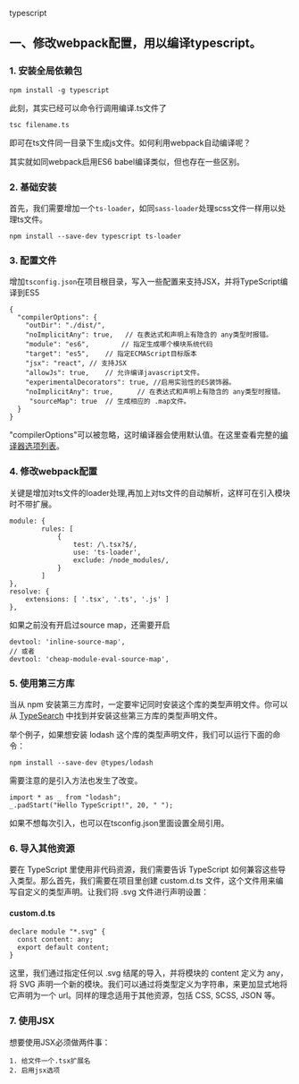 typescript

## 一、修改webpack配置，用以编译typescript。

### 1. 安装全局依赖包 

`npm install -g typescript`

此刻，其实已经可以命令行调用编译.ts文件了

```
tsc filename.ts
```

即可在ts文件同一目录下生成js文件。如何利用webpack自动编译呢？

其实就如同webpack启用ES6 babel编译类似，但也存在一些区别。


### 2. 基础安装
首先，我们需要增加一个`ts-loader`，如同`sass-loader`处理scss文件一样用以处理ts文件。

```
npm install --save-dev typescript ts-loader
```


### 3. 配置文件

增加`tsconfig.json`在项目根目录，写入一些配置来支持JSX，并将TypeScript编译到ES5

```
{
  "compilerOptions": {
    "outDir": "./dist/",
    "noImplicitAny": true,	 // 在表达式和声明上有隐含的 any类型时报错。
    "module": "es6",		// 指定生成哪个模块系统代码
    "target": "es5",	// 指定ECMAScript目标版本
    "jsx": "react",	// 支持JSX
    "allowJs": true,	// 允许编译javascript文件。
    "experimentalDecorators": true, //启用实验性的ES装饰器。
    "noImplicitAny": true,		// 在表达式和声明上有隐含的 any类型时报错。
	 "sourceMap": true	// 生成相应的 .map文件。
  }
}
```

"compilerOptions"可以被忽略，这时编译器会使用默认值。在这里查看完整的[编译器选项列表](https://www.tslang.cn/docs/handbook/compiler-options.html)。

### 4. 修改webpack配置

关键是增加对ts文件的loader处理,再加上对ts文件的自动解析，这样可在引入模块时不带扩展。

```
module: {
        rules: [
            {
                test: /\.tsx?$/,
                use: 'ts-loader',
                exclude: /node_modules/,
            }
        ]
},
resolve: {
    extensions: [ '.tsx', '.ts', '.js' ]
},
```

如果之前没有开启过source map，还需要开启

```
devtool: 'inline-source-map',
// 或者
devtool: 'cheap-module-eval-source-map',
```


### 5. 使用第三方库

当从 npm 安装第三方库时，一定要牢记同时安装这个库的类型声明文件。你可以从 [TypeSearch](http://microsoft.github.io/TypeSearch/) 中找到并安装这些第三方库的类型声明文件。

举个例子，如果想安装 lodash 这个库的类型声明文件，我们可以运行下面的命令：

```
npm install --save-dev @types/lodash
```

需要注意的是引入方法也发生了改变。

```
import * as _ from "lodash";
_.padStart("Hello TypeScript!", 20, " ");
```

如果不想每次引入，也可以在tsconfig.json里面设置全局引用。

### 6. 导入其他资源

要在 TypeScript 里使用非代码资源，我们需要告诉 TypeScript 如何兼容这些导入类型。那么首先，我们需要在项目里创建 custom.d.ts 文件，这个文件用来编写自定义的类型声明。让我们将 .svg 文件进行声明设置：

#### custom.d.ts

```
declare module "*.svg" {
  const content: any;
  export default content;
}
```

这里，我们通过指定任何以 .svg 结尾的导入，并将模块的 content 定义为 any，将 SVG 声明一个新的模块。我们可以通过将类型定义为字符串，来更加显式地将它声明为一个 url。同样的理念适用于其他资源，包括 CSS, SCSS, JSON 等。


### 7. 使用JSX

想要使用JSX必须做两件事：

	1. 给文件一个.tsx扩展名
	2. 启用jsx选项




